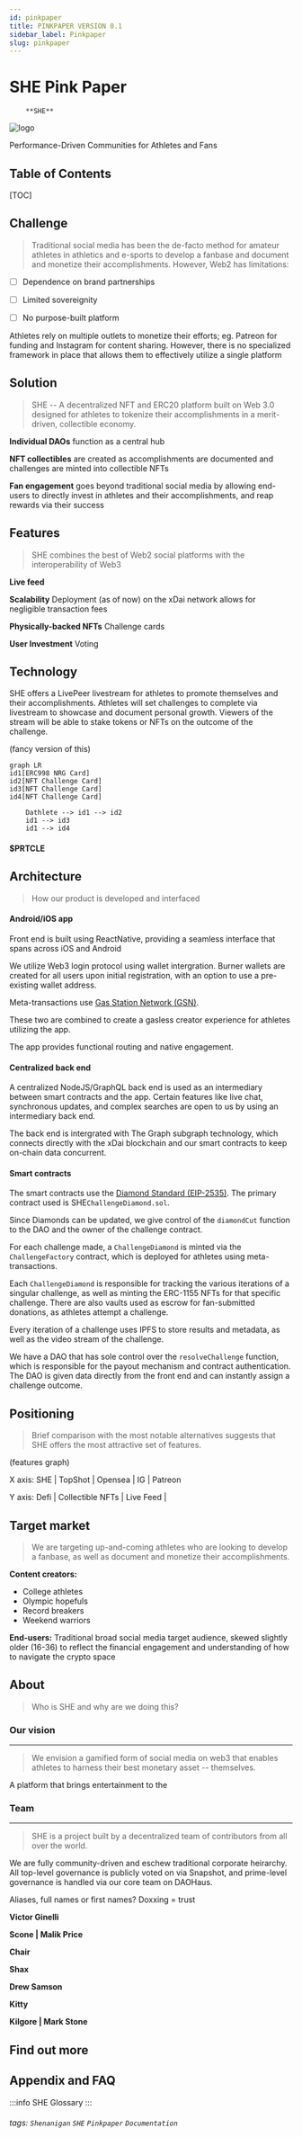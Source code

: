 ```yaml
---
id: pinkpaper
title: PINKPAPER VERSION 0.1
sidebar_label: Pinkpaper
slug: pinkpaper
---
```


SHE Pink Paper
===

        **SHE** 
![logo](https://i.imgur.com/mKeBfHq.png)


Performance-Driven Communities for Athletes and Fans

## Table of Contents

[TOC]

## Challenge

>Traditional social media has been the de-facto method for amateur athletes in athletics and e-sports to develop a fanbase and document and monetize their accomplishments. However, Web2 has limitations:

- [ ] Dependence on brand partnerships
- [ ] Limited sovereignity
- [ ] No purpose-built platform
        
        
Athletes rely on multiple outlets to monetize their efforts; eg. Patreon for funding and Instagram for content sharing. However, there is no specialized framework in place that allows them to effectively utilize a single platform 


Solution
---
>SHE --  A decentralized NFT and ERC20 platform built on Web 3.0 designed for athletes to tokenize their accomplishments in a merit-driven, collectible economy. 

**Individual DAOs** function as a central hub

**NFT collectibles** are created as accomplishments are documented and challenges are minted into collectible NFTs

**Fan engagement** goes beyond traditional social media by allowing end-users to directly invest in athletes and their accomplishments, and reap rewards via their success


Features
---
>SHE combines the best of Web2 social platforms with the interoperability of Web3

**Live feed**

**Scalability**
Deployment (as of now) on the xDai network allows for negligible transaction fees 

**Physically-backed NFTs**
Challenge cards

**User Investment**
Voting



Technology
---


SHE offers a LivePeer livestream for athletes to promote themselves and their accomplishments. Athletes will set challenges to complete via livestream to showcase and document personal growth. Viewers of the stream will be able to stake tokens or NFTs on the outcome of the challenge.

(fancy version of this)
```mermaid
graph LR
id1[ERC998 NRG Card]
id2[NFT Challenge Card]
id3[NFT Challenge Card]
id4[NFT Challenge Card]

    Dathlete --> id1 --> id2
    id1 --> id3
    id1 --> id4

```

#### $PRTCLE


Architecture
---
>How our product is developed and interfaced

#### Android/iOS app
Front end is built using ReactNative, providing a seamless interface that spans across iOS and Android

We utilize Web3 login protocol using wallet intergration. Burner wallets are created for all users upon initial registration, with an option to use a pre-existing wallet address. 

Meta-transactions use [Gas Station Network (GSN)]([https://](https://docs.opengsn.org/)).

These two are combined to create a gasless creator experience for athletes utilizing the app.

The app provides functional routing and native engagement. 


#### Centralized back end

A centralized NodeJS/GraphQL back end is used as an intermediary between smart contracts and the app. Certain features like live chat, synchronous updates, and complex searches are open to us by using an intermediary back end.

The back end is intergrated with The Graph subgraph technology, which connects directly with the xDai blockchain and our smart contracts to keep on-chain data concurrent.


#### Smart contracts

The smart contracts use the [Diamond Standard (EIP-2535)](https://eips.ethereum.org/EIPS/eip-2535). The primary contract used is  SHE`ChallengeDiamond.sol`.

Since Diamonds can be updated, we give control of the `diamondCut` function to the DAO and the owner of the challenge contract.

For each challenge made, a `ChallengeDiamond` is minted via the `ChallengeFactory` contract, which is deployed for athletes using meta-transactions.

Each `ChallengeDiamond` is responsible for tracking the various iterations of a singular challenge, as well as minting the ERC-1155 NFTs for that specific challenge. There are also vaults used as escrow for fan-submitted donations, as athletes attempt a challenge.

Every iteration of a challenge uses IPFS to store results and metadata, as well as the video stream of the challenge.

We have a DAO that has sole control over the `resolveChallenge` function, which is responsible for the payout mechanism and contract authentication. The DAO is given data directly from the front end and can instantly assign a challenge outcome.


Positioning
---
>Brief comparison with the most notable alternatives suggests that SHE offers the most attractive set of features.

(features graph)

X axis: SHE | TopShot | Opensea | IG | Patreon

Y axis: Defi | Collectible NFTs | Live Feed | 



Target market
---
>We are targeting up-and-coming athletes who are looking to develop a fanbase, as well as document and monetize their accomplishments.

**Content creators:** 
* College athletes
* Olympic hopefuls
* Record breakers
* Weekend warriors

**End-users:** 
Traditional broad social media target audience, skewed slightly older (16-36) to reflect the financial engagement and understanding of how to navigate the crypto space

About
---
>Who is SHE and why are we doing this?

### Our vision
---

>We envision a gamified form of social media on web3 that  enables athletes to harness their best monetary asset -- themselves.

A platform that brings entertainment to the 



### Team
---
>SHE is a project built by a decentralized team of contributors from all over the world.

We are fully community-driven and eschew traditional corporate heirarchy. All top-level governance is publicly voted on via Snapshot, and prime-level governance is handled via our core team on DAOHaus.



Aliases, full names or first names? Doxxing = trust


**Victor Ginelli** 

**Scone | Malik Price**

**Chair**

**Shax**

**Drew Samson**

**Kitty**

**Kilgore | Mark Stone**



Find out more
---


## Appendix and FAQ

:::info
SHE Glossary
:::

###### tags: `Shenanigan` `SHE` `Pinkpaper` `Documentation`
